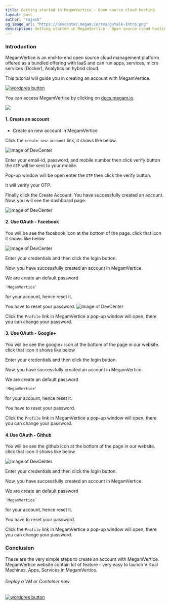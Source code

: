 ```yaml
---
title: Getting started in MegamVertice - Open source cloud hosting
layout: post
author: "rajesh"
og_image_url: "https://devcenter.megam.io/res/gotalk-intro.png"
description: Getting started in MegamVertice - Open source cloud hosting
---
```


### Introduction

MegamVertice is an end-to-end open source cloud management platform offered as a bundled offering with IaaS and can run apps, services, micro services (Docker), Analytics on hybrid cloud.

This tutorial will guide you in creating an account with MegamVertice.

<a href="https://docs.megam.io/installation/prequisites/" target="_blank">
<img src="https://s3-ap-southeast-1.amazonaws.com/megampub/images/vertice/DEPLOY-TO-MEGAM-VERTICE-BIG.png" alt="wordpres button" /></a>


You can access MegamVertice by clicking on [docs.megam.io](https://docs.megam.io/overview/tour/).

![](/content/images/2016/05/s1-1.png)

#### 1. Create an account

* Create an new account in MegamVertice

Click the `create new account` link, it shows like below.

![Image of DevCenter](https://github.com/megamsys/devcenter.megam.io/blob/master/res/login.png)


Enter your email-id, password, and mobile number then click verify button the `OTP` will be sent to your mobile.

Pop-up window will be open enter the `OTP` then click the verify button.

It will verify your OTP.

Finally click the Create Account. You have successfully created an account. Now, you will see the dashboard page.

![Image of DevCenter](https://github.com/megamsys/devcenter.megam.io/blob/master/res/dashboard.png)


#### 2. Use OAuth - Facebook

You will be see the facebook icon at the bottom of the page. click that icon it shows like below

![Image of DevCenter](https://github.com/megamsys/devcenter.megam.io/blob/master/res/fb.png)


Enter your credentials and then click the login button.

Now, you have successfully created an account in MegamVertice.

We are create an default password

	`MegamVertice`

 for your account, hence reset it.

 You have to reset your password.
![Image of DevCenter](https://github.com/megamsys/devcenter.megam.io/blob/master/res/password.png)

Click the `Profile` link in MegamVertice a pop-up window will open, there you can change your password.

#### 3. Use OAuth - Google+

You wiil be see the google+ icon at the bottom of the page in our website. click that icon it shows like below

Enter your credentials and then click the login button.

Now, you have successfully created an account in MegamVertice.

We are create an default password

	`MegamVertice`

 for your account, hence reset it.

 You have to reset your password.

 Click the `Profile` link in MegamVertice a pop-up window will open, there you can change your password.

#### 4.Use OAuth - Github

You wiil be see the github icon at the bottom of the page in our website. click that icon it shows like below

![Image of DevCenter](https://github.com/megamsys/devcenter.megam.io/blob/master/res/github.png)


Enter your credentials and then click the login button.

Now, you have successfully created an account in MegamVertice.

We are create an default password

	`MegamVertice`

 for your account, hence reset it.

 You have to reset your password.

 Click the `Profile` link in MegamVertice a pop-up window will open, there you can change your password.


### Conclusion

These are the very simple steps to create an account with MegamVertice. MegamVertice website contain lot of feature - very easy to launch Virtual Machines, Apps, Services in MegamVertice.

###### Deploy a VM or Container now

<a href="https://docs.megam.io/installation/prequisites/" target="_blank">
<img src="https://s3-ap-southeast-1.amazonaws.com/megampub/images/vertice/DEPLOY-TO-MEGAM-VERTICE-BIG.png" alt="wordpres button" /></a>
